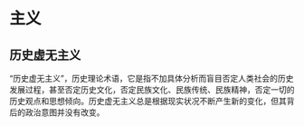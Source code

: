 # 主义

## 历史虚无主义

“历史虚无主义”，历史理论术语，它是指不加具体分析而盲目否定人类社会的历史发展过程，甚至否定历史文化，否定民族文化、民族传统、民族精神，否定一切的历史观点和思想倾向。历史虚无主义总是根据现实状况不断产生新的变化，但其背后的政治意图并没有改变。

